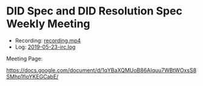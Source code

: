 # DID Spec and DID Resolution Spec Weekly Meeting

* Recording: [recording.mp4](recording.mp4)
* Log: [2019-05-23-irc.log](2019-05-23-irc.log)

Meeting Page:

https://docs.google.com/document/d/1qYBaXQMUoB86Alquu7WBtWOxsS8SMhp1fioYKEGCabE/
